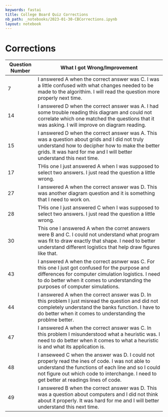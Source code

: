 ```yaml
---
keywords: fastai
title: College Board Quiz Corrections
nb_path: _notebooks/2023-01-30-CBCorrections.ipynb
layout: notebook
---
```


<!--
#################################################
### THIS FILE WAS AUTOGENERATED! DO NOT EDIT! ###
#################################################
# file to edit: _notebooks/2023-01-30-CBCorrections.ipynb
-->

<div class="container" id="notebook-container">
        
<div class="cell border-box-sizing text_cell rendered"><div class="inner_cell">
<div class="text_cell_render border-box-sizing rendered_html">
<h1 id="Corrections">Corrections<a class="anchor-link" href="#Corrections"> </a></h1><table>
<thead><tr>
<th>Question Number</th>
<th>What I got Wrong/Improvement</th>
</tr>
</thead>
<tbody>
<tr>
<td>7</td>
<td>I answered A when the correct answer was C. I was a little confused with what changes needed to be made to the algorithim. I will read the question more properly next time.</td>
</tr>
<tr>
<td>14</td>
<td>I answered D when the correct answer was A. I had some trouble reading this diagram and could not correlate which one matched the questions that it was asking. I will improve on diagram reading.</td>
</tr>
<tr>
<td>15</td>
<td>I answered D when the correct answer was A. This was a question about grids and I did not truly understand how to decipher how to make the better grids. It was hard for me and I will better understand this next time.</td>
</tr>
<tr>
<td>17</td>
<td>THis one I just answered A when I was supposed to select two answers. I just read the question a little wrong.</td>
</tr>
<tr>
<td>27</td>
<td>I answered A when the correct answer was D. This was another diagram question and it is something that I need to work on.</td>
</tr>
<tr>
<td>28</td>
<td>THis one I just answered C when I was supposed to select two answers. I just read the question a little wrong.</td>
</tr>
<tr>
<td>30</td>
<td>This one I answered A when the corret answers were B and C. I could not understand what program was fit to draw exactly that shape. I need to better understand different logistics that help draw figures like that.</td>
</tr>
<tr>
<td>43</td>
<td>I answered A when the correct asnwer was C. For this one I just got confused for the purpose and differences for computer cimulation logistics. I need to do better when it comes to understanding the purposes of computer simulations.</td>
</tr>
<tr>
<td>44</td>
<td>I answered A when the correct answer was D. In this problem I just misread the question and did not completely understand the banks function. I have to do better when it comes to understanding the problme better.</td>
</tr>
<tr>
<td>47</td>
<td>I answered A when the correct answer was C. In this problem I misunderstood what a heuristic was. I need to do better when it comes to what a heuristic is and what its application is.</td>
</tr>
<tr>
<td>48</td>
<td>I anseweed C when the answer was D. I could not properly read the ines of code. I was not able to understand the functions of each line and so I could not figure out which code to interchange. I need to get better at readings lines of code.</td>
</tr>
<tr>
<td>49</td>
<td>I answered B when the correct answer was D. This was a question about computers and I did not think about it properly. It was hard for me and I will better understand this next time.</td>
</tr>
</tbody>
</table>

</div>
</div>
</div>
</div>
 


